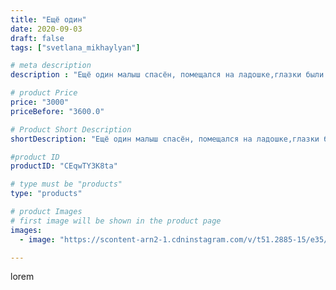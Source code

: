 ```yaml
---
title: "Ещё один"
date: 2020-09-03
draft: false
tags: ["svetlana_mikhaylyan"]

# meta description
description : "Ещё один малыш спасён, помещался на ладошке,глазки были слипшиеся от канюктевита,а сейчас такой активный малыш,его сразу полюбили наши дети,и решили оставить,да"

# product Price
price: "3000"
priceBefore: "3600.0"

# Product Short Description
shortDescription: "Ещё один малыш спасён, помещался на ладошке,глазки были слипшиеся от канюктевита,а сейчас такой активный малыш,его сразу полюбили наши дети,и решили оставить,дав ему кличку"

#product ID
productID: "CEqwTY3K8ta"

# type must be "products"
type: "products"

# product Images
# first image will be shown in the product page
images:
  - image: "https://scontent-arn2-1.cdninstagram.com/v/t51.2885-15/e35/118677722_120465959555003_397471789797880881_n.jpg?se=7&tp=1&_nc_ht=scontent-arn2-1.cdninstagram.com&_nc_cat=111&_nc_ohc=LvAHFQb_BKEAX-BVbDu&ccb=7-4&oh=0ae25bfcd25e4df080d872e7b323d965&oe=6084B32E&_nc_sid=86f79a&ig_cache_key=MjM4OTkzNDk5MDg3MTQ4MTE3OA%3D%3D.2-ccb7-4"

---
```

lorem
